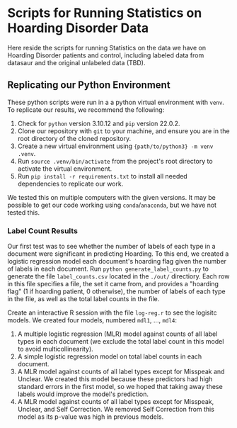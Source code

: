 # Scripts for Running Statistics on Hoarding Disorder Data

Here reside the scripts for running Statistics on the data we have on Hoarding Disorder patients and control, 
including labeled data from datasaur and the original unlabeled data (TBD). 

## Replicating our Python Environment

These python scripts were run in a a python virtual environment with `venv`. To replicate our results, we recommend the following:
1. Check for `python` version 3.10.12 and `pip` version 22.0.2.
2. Clone our repository with `git` to your machine, and ensure you are in the root directory of the cloned repository.
3. Create a new virtual environment using `{path/to/python3} -m venv .venv`.
4. Run `source .venv/bin/activate` from the project's root directory to activate the virtual environment.
5. Run `pip install -r requirements.txt` to install all needed dependencies to replicate our work. 

We tested this on multiple computers with the given versions.  It may be possible to get our code working using `conda`/`anaconda`, but we have not tested this. 

### Label Count Results

Our first test was to see whether the number of labels of each type in a document were significant in predicting Hoarding. To this end, we
created a logistic regression model each document's hoarding flag given the number of labels in each document.
Run `python generate_label_counts.py` to generate the file `label_counts.csv` located in the `./out/` directiory. Each row in this file specifies a file,
the set it came from, and provides a "hoarding flag" (1 if hoarding patient, 0 otherwise), the number of labels of each type in the file, as well as
the total label counts in the file.

Create an interactive R session with the file `log-reg.r` to see the logisitc models. We created four models, numbered `mdl1`, ..., `mdl4`:

1. A multiple logistic regression (MLR) model against counts of all label types in each document (we exclude the total label count in this model to avoid multicollinearity).
2. A simple logistic regression model on total label counts in each document.
3. A MLR model against counts of all label types except for Misspeak and Unclear. We created this model because these predictors had high standard errors in the first model,
   so we hoped that taking away these labels would improve the model's prediction.
4. A MLR model against counts of all label types except for Misspeak, Unclear, and Self Correction. We removed Self Correction from this model as its p-value was high in
   previous models.
